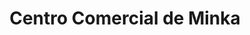---
title: "Centro Comercial de Minka"
url: /callao/centro-comercial-de-minka/
shop: Einkaufszentrum
---